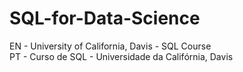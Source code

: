 # SQL-for-Data-Science
EN - University of California, Davis - SQL Course <br/>
PT - Curso de SQL - Universidade da Califórnia, Davis
